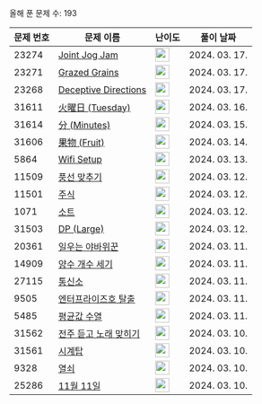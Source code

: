 올해 푼 문제 수: 193

| 문제 번호 | 문제 이름 | 난이도 | 풀이 날짜 |
| --- | --- | --- | --- |
| 23274 | [Joint Jog Jam](https://www.acmicpc.net/problem/23274) | <img height="25px" width="25px=" src="https://static.solved.ac/tier_small/5.svg"/> | 2024. 03. 17.  |
| 23271 | [Grazed Grains](https://www.acmicpc.net/problem/23271) | <img height="25px" width="25px=" src="https://static.solved.ac/tier_small/12.svg"/> | 2024. 03. 17.  |
| 23268 | [Deceptive Directions](https://www.acmicpc.net/problem/23268) | <img height="25px" width="25px=" src="https://static.solved.ac/tier_small/14.svg"/> | 2024. 03. 17.  |
| 31611 | [火曜日 (Tuesday)](https://www.acmicpc.net/problem/31611) | <img height="25px" width="25px=" src="https://static.solved.ac/tier_small/1.svg"/> | 2024. 03. 16.  |
| 31614 | [分 (Minutes)](https://www.acmicpc.net/problem/31614) | <img height="25px" width="25px=" src="https://static.solved.ac/tier_small/1.svg"/> | 2024. 03. 15.  |
| 31606 | [果物 (Fruit)](https://www.acmicpc.net/problem/31606) | <img height="25px" width="25px=" src="https://static.solved.ac/tier_small/1.svg"/> | 2024. 03. 14.  |
| 5864 | [Wifi Setup](https://www.acmicpc.net/problem/5864) | <img height="25px" width="25px=" src="https://static.solved.ac/tier_small/12.svg"/> | 2024. 03. 13.  |
| 11509 | [풍선 맞추기](https://www.acmicpc.net/problem/11509) | <img height="25px" width="25px=" src="https://static.solved.ac/tier_small/11.svg"/> | 2024. 03. 12.  |
| 11501 | [주식](https://www.acmicpc.net/problem/11501) | <img height="25px" width="25px=" src="https://static.solved.ac/tier_small/9.svg"/> | 2024. 03. 12.  |
| 1071 | [소트](https://www.acmicpc.net/problem/1071) | <img height="25px" width="25px=" src="https://static.solved.ac/tier_small/16.svg"/> | 2024. 03. 12.  |
| 31503 | [DP (Large)](https://www.acmicpc.net/problem/31503) | <img height="25px" width="25px=" src="https://static.solved.ac/tier_small/16.svg"/> | 2024. 03. 12.  |
| 20361 | [일우는 야바위꾼](https://www.acmicpc.net/problem/20361) | <img height="25px" width="25px=" src="https://static.solved.ac/tier_small/3.svg"/> | 2024. 03. 11.  |
| 14909 | [양수 개수 세기](https://www.acmicpc.net/problem/14909) | <img height="25px" width="25px=" src="https://static.solved.ac/tier_small/3.svg"/> | 2024. 03. 11.  |
| 27115 | [통신소](https://www.acmicpc.net/problem/27115) | <img height="25px" width="25px=" src="https://static.solved.ac/tier_small/15.svg"/> | 2024. 03. 11.  |
| 9505 | [엔터프라이즈호 탈출](https://www.acmicpc.net/problem/9505) | <img height="25px" width="25px=" src="https://static.solved.ac/tier_small/12.svg"/> | 2024. 03. 11.  |
| 5485 | [평균값 수열](https://www.acmicpc.net/problem/5485) | <img height="25px" width="25px=" src="https://static.solved.ac/tier_small/14.svg"/> | 2024. 03. 11.  |
| 31562 | [전주 듣고 노래 맞히기](https://www.acmicpc.net/problem/31562) | <img height="25px" width="25px=" src="https://static.solved.ac/tier_small/5.svg"/> | 2024. 03. 10.  |
| 31561 | [시계탑](https://www.acmicpc.net/problem/31561) | <img height="25px" width="25px=" src="https://static.solved.ac/tier_small/2.svg"/> | 2024. 03. 10.  |
| 9328 | [열쇠](https://www.acmicpc.net/problem/9328) | <img height="25px" width="25px=" src="https://static.solved.ac/tier_small/15.svg"/> | 2024. 03. 10.  |
| 25286 | [11월 11일](https://www.acmicpc.net/problem/25286) | <img height="25px" width="25px=" src="https://static.solved.ac/tier_small/3.svg"/> | 2024. 03. 10.  |

